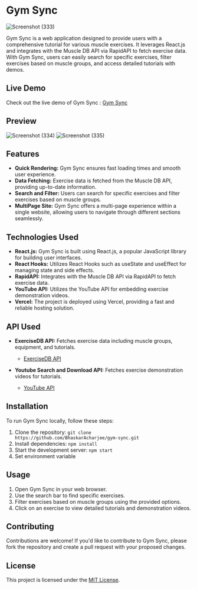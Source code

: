 # Gym Sync

![Screenshot (333)](https://github.com/BhaskarAcharjee/gym-sync/assets/76872572/023b28d8-decc-4df5-993d-a1408e16bded)

Gym Sync is a web application designed to provide users with a comprehensive tutorial for various muscle exercises. It leverages React.js and integrates with the Muscle DB API via RapidAPI to fetch exercise data. With Gym Sync, users can easily search for specific exercises, filter exercises based on muscle groups, and access detailed tutorials with demos.
## Live Demo

Check out the live demo of Gym Sync : [Gym Sync](https://gym-sync-vercel.app)

## Preview

![Screenshot (334)](https://github.com/BhaskarAcharjee/gym-sync/assets/76872572/c1c041f0-f691-462f-a65f-cd40dbaa4701)
![Screenshot (335)](https://github.com/BhaskarAcharjee/gym-sync/assets/76872572/e0291e7f-184d-405f-8040-20ad96d39d05)

## Features

- **Quick Rendering:** Gym Sync ensures fast loading times and smooth user experience.
- **Data Fetching:** Exercise data is fetched from the Muscle DB API, providing up-to-date information.
- **Search and Filter:** Users can search for specific exercises and filter exercises based on muscle groups.
- **MultiPage Site:** Gym Sync offers a multi-page experience within a single website, allowing users to navigate through different sections seamlessly.

## Technologies Used

- **React.js:** Gym Sync is built using React.js, a popular JavaScript library for building user interfaces.
- **React Hooks:** Utilizes React Hooks such as useState and useEffect for managing state and side effects.
- **RapidAPI:** Integrates with the Muscle DB API via RapidAPI to fetch exercise data.
- **YouTube API:** Utilizes the YouTube API for embedding exercise demonstration videos.
- **Vercel:** The project is deployed using Vercel, providing a fast and reliable hosting solution.

## API Used

- **ExerciseDB API:** Fetches exercise data including muscle groups, equipment, and tutorials.
  - [ExerciseDB API](https://rapidapi.com/justin-WFnsXH_t6/api/exercisedb/)

- **Youtube Search and Download API:** Fetches exercise demonstration videos for tutorials.
  - [YouTube API](https://rapidapi.com/h0p3rwe/api/youtube-search-and-download/)



## Installation

To run Gym Sync locally, follow these steps:

1. Clone the repository: `git clone https://github.com/BhaskarAcharjee/gym-sync.git`
2. Install dependencies: `npm install`
3. Start the development server: `npm start`
4. Set environment variable

## Usage

1. Open Gym Sync in your web browser.
2. Use the search bar to find specific exercises.
3. Filter exercises based on muscle groups using the provided options.
4. Click on an exercise to view detailed tutorials and demonstration videos.

## Contributing

Contributions are welcome! If you'd like to contribute to Gym Sync, please fork the repository and create a pull request with your proposed changes.

## License

This project is licensed under the [MIT License](LICENSE).
